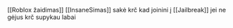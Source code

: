[[Roblox žaidimas]] [[InsaneSimas]] sakė krč kad joinini į [[Jailbreak]] jei ne gėjus krč supykau labai